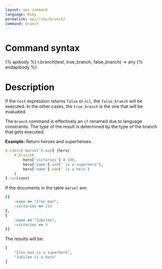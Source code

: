 ```yaml
---
layout: api-command
language: Ruby
permalink: api/ruby/branch/
command: branch
---
```


# Command syntax #

{% apibody %}
r.branch(test, true_branch, false_branch) &rarr; any
{% endapibody %}

# Description #

If the `test` expression returns `false` or `nil`, the `false_branch` will be executed.
In the other cases, the `true_branch` is the one that will be evaluated.
   
The `branch` command is effectively an `if` renamed due to language constraints.
The type of the result is determined by the type of the branch that gets executed.

__Example:__ Return heroes and superheroes.


```rb
r.table('marvel').map{ |hero|
    r.branch(
        hero['victories'] > 100,
        hero['name'].add(' is a superhero'),
        hero['name'].add(' is a hero')
    )
}.run(conn)
```

If the documents in the table `marvel` are:

```rb
[{
    :name => "Iron man",
    :victories => 214
},
{
    :name => "Jubilee",
    :victories => 9
}]
```

The results will be:

```rb
[
    "Iron man is a superhero",
    "Jubilee is a hero"
]
```
